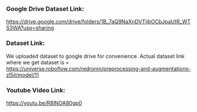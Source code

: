 ### Google Drive Dataset Link:
https://drive.google.com/drive/folders/1B_7aQ9NaXnDVTijbOCbJpaUtR_WTS3WA?usp=sharing

### Dataset Link:
We uploaded dataset to google drive for convenience. Actual dataset link where we get dataset is = https://universe.roboflow.com/redronin/preprocessing-and-augmentations-zl5il/model/11

### Youtube Video Link:
https://youtu.be/R8lNOA80gp0
